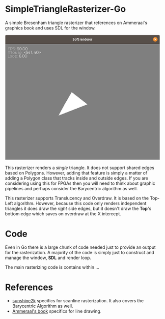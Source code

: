 # SimpleTriangleRasterizer-Go
A simple Bresenham triangle rasterizer that references on Ammeraal's graphics book and uses SDL for the window.

![Triangle Rasterizer](TriangleRasterizer.png)

This rasterizer renders a *single* triangle. It does not support shared edges based on Polygons. However, adding that feature is simply a matter of adding a Polygon class that tracks inside and outside edges. If you are considering using this for FPGAs then you will need to think about graphic pipelines and perhaps consider the Barycentric algorithm as well.

This rasterizer supports Translucency and Overdraw. It is based on the Top-Left algorithm. However, because this code only renders independent triangles it does draw the *right* side edges, but it doesn't draw the **Top**'s bottom edge which saves on overdraw at the X intercept.

# Code
Even in Go there is a large chunk of code needed just to provide an output for the rasterization. A majority of the code is simply just to construct and manage the window, **SDL** and render loop.

The main rasterizing code is contains within ...

# References
- [sunshine2k](http://www.sunshine2k.de/coding/java/TriangleRasterization/TriangleRasterization.html) specifics for scanline rasterization. It also covers the Barycentric Algorithm as well.
- [Ammeraal's book](https://smile.amazon.com/Computer-Graphics-Java-Programmers-Ammeraal/dp/0470031603/ref=sr_1_1?dchild=1&keywords=leen+ammeraal+graphics&qid=1625413592&sr=8-1) specifics for line drawing.

